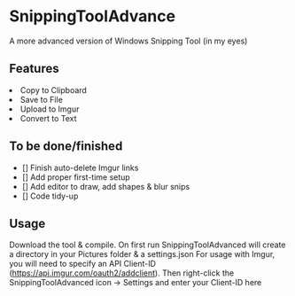 # SnippingToolAdvance
A more advanced version of Windows Snipping Tool (in my eyes)

<!-- USAGE EXAMPLES -->
## Features

<li>Copy to Clipboard</li>
<li>Save to File</li>
<li>Upload to Imgur</li>
<li>Convert to Text</li>

## To be done/finished

- [] Finish auto-delete Imgur links
- [] Add proper first-time setup
- [] Add editor to draw, add shapes & blur snips
- [] Code tidy-up

## Usage

Download the tool & compile. On first run SnippingToolAdvanced will create a directory in your Pictures folder & a settings.json
For usage with Imgur, you will need to specify an API Client-ID (https://api.imgur.com/oauth2/addclient). Then right-click the SnippingToolAdvanced icon -> Settings and enter your Client-ID here

